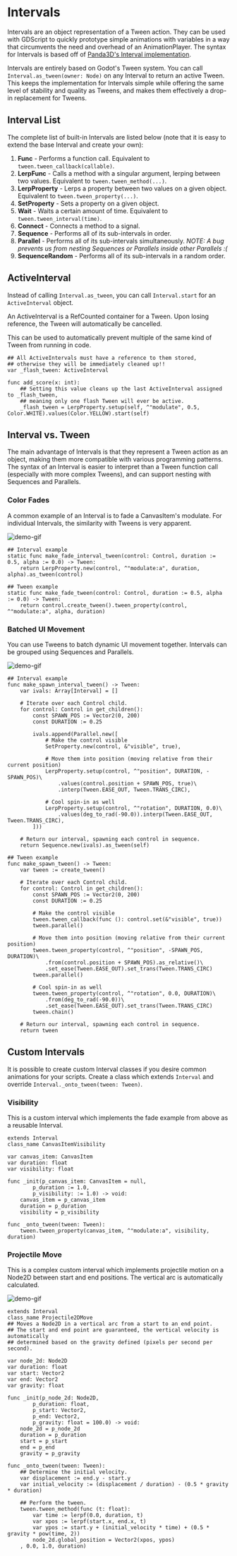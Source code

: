 # Intervals

Intervals are an object representation of a Tween action. They can be used with GDScript to quickly prototype simple animations with variables in a way that circumvents the need and overhead of an AnimationPlayer. The syntax for Intervals is based off of [Panda3D's Interval implementation](https://docs.panda3d.org/1.10/python/programming/intervals/sequences-and-parallels).

Intervals are entirely based on Godot's Tween system. You can call `Interval.as_tween(owner: Node)` on any Interval to return an active Tween. This keeps the implementation for Intervals simple while offering the same level of stability and quality as Tweens, and makes them effectively a drop-in replacement for Tweens.

## Interval List

The complete list of built-in Intervals are listed below (note that it is easy to extend the base Interval and create your own):
1. **Func** - Performs a function call. Equivalent to `tween.tween_callback(callable)`.
2. **LerpFunc** - Calls a method with a singular argument, lerping between two values. Equivalent to `tween.tween_method(...)`.
3. **LerpProperty** - Lerps a property between two values on a given object. Equivalent to `tween.tween_property(...)`.
4. **SetProperty** - Sets a property on a given object.
5. **Wait** - Waits a certain amount of time. Equivalent to `tween.tween_interval(time)`.
6. **Connect** - Connects a method to a signal.
7. **Sequence** - Performs all of its sub-intervals in order.
8. **Parallel** - Performs all of its sub-intervals simultaneously. *NOTE: A bug prevents us from nesting Sequences or Parallels inside other Parallels :(*
9. **SequenceRandom** - Performs all of its sub-intervals in a random order.

## ActiveInterval

Instead of calling `Interval.as_tween`, you can call `Interval.start` for an `ActiveInterval` object.

An ActiveInterval is a RefCounted container for a Tween. Upon losing reference, the Tween will automatically be cancelled.

This can be used to automatically prevent multiple of the same kind of Tween from running in code.

```gdscript
## All ActiveIntervals must have a reference to them stored,
## otherwise they will be immediately cleaned up!!
var _flash_tween: ActiveInterval

func add_score(x: int):
	## Setting this value cleans up the last ActiveInterval assigned to _flash_tween,
	## meaning only one flash Tween will ever be active.
	_flash_tween = LerpProperty.setup(self, ^"modulate", 0.5, Color.WHITE).values(Color.YELLOW).start(self)
```

## Interval vs. Tween

The main advantage of Intervals is that they represent a Tween action as an object, making them more compatible with various programming patterns. The syntax of an Interval is easier to interpret than a Tween function call (especially with more complex Tweens), and can support nesting with Sequences and Parallels.

### Color Fades

A common example of an Interval is to fade a CanvasItem's modulate. For individual Intervals, the similarity with Tweens is very apparent.

![demo-gif](https://github.com/dog-on-moon/moon-interval/blob/main/docs/images/fade.gif)

```gdscript
## Interval example
static func make_fade_interval_tween(control: Control, duration := 0.5, alpha := 0.0) -> Tween:
    return LerpProperty.new(control, ^"modulate:a", duration, alpha).as_tween(control)

## Tween example
static func make_fade_tween(control: Control, duration := 0.5, alpha := 0.0) -> Tween:
    return control.create_tween().tween_property(control, ^"modulate:a", alpha, duration)
```

### Batched UI Movement

You can use Tweens to batch dynamic UI movement together. Intervals can be grouped using Sequences and Parallels.

![demo-gif](https://github.com/dog-on-moon/moon-interval/blob/main/docs/images/ui.gif)

```gdscript
## Interval example
func make_spawn_interval_tween() -> Tween:
	var ivals: Array[Interval] = []

	# Iterate over each Control child.
	for control: Control in get_children():
		const SPAWN_POS := Vector2(0, 200)
		const DURATION := 0.25
		
		ivals.append(Parallel.new([
			# Make the control visible
			SetProperty.new(control, &"visible", true),
			
			# Move them into position (moving relative from their current position)
			LerpProperty.setup(control, ^"position", DURATION, -SPAWN_POS)\
				.values(control.position + SPAWN_POS, true)\
				.interp(Tween.EASE_OUT, Tween.TRANS_CIRC),
			
			# Cool spin-in as well
			LerpProperty.setup(control, ^"rotation", DURATION, 0.0)\
				.values(deg_to_rad(-90.0)).interp(Tween.EASE_OUT, Tween.TRANS_CIRC),
		]))

	# Return our interval, spawning each control in sequence.
	return Sequence.new(ivals).as_tween(self)

## Tween example
func make_spawn_tween() -> Tween:
	var tween := create_tween()
	
	# Iterate over each Control child.
	for control: Control in get_children():
		const SPAWN_POS := Vector2(0, 200)
		const DURATION := 0.25
		
		# Make the control visible
		tween.tween_callback(func (): control.set(&"visible", true))
		tween.parallel()
		
		# Move them into position (moving relative from their current position)
		tween.tween_property(control, ^"position", -SPAWN_POS, DURATION)\
			.from(control.position + SPAWN_POS).as_relative()\
			.set_ease(Tween.EASE_OUT).set_trans(Tween.TRANS_CIRC)
		tween.parallel()
		
		# Cool spin-in as well
		tween.tween_property(control, ^"rotation", 0.0, DURATION)\
			.from(deg_to_rad(-90.0))\
			.set_ease(Tween.EASE_OUT).set_trans(Tween.TRANS_CIRC)
		tween.chain()

	# Return our interval, spawning each control in sequence.
	return tween
```

## Custom Intervals

It is possible to create custom Interval classes if you desire common animations for your scripts. Create a class which extends `Interval` and override `Interval._onto_tween(tween: Tween)`.

### Visibility

This is a custom interval which implements the fade example from above as a reusable Interval.

```gdscript
extends Interval
class_name CanvasItemVisibility

var canvas_item: CanvasItem
var duration: float
var visibility: float

func _init(p_canvas_item: CanvasItem = null,
		p_duration := 1.0,
		p_visibility: := 1.0) -> void:
	canvas_item = p_canvas_item
	duration = p_duration
	visibility = p_visibility

func _onto_tween(tween: Tween):
	tween.tween_property(canvas_item, ^"modulate:a", visibility, duration)
```

### Projectile Move

This is a complex custom interval which implements projectile motion on a Node2D between start and end positions. The vertical arc is automatically calculated.

![demo-gif](https://github.com/dog-on-moon/moon-interval/blob/main/docs/images/projectile.gif)

```gdscript
extends Interval
class_name Projectile2DMove
## Moves a Node2D in a vertical arc from a start to an end point.
## The start and end point are guaranteed, the vertical velocity is automatically
## determined based on the gravity defined (pixels per second per second).

var node_2d: Node2D
var duration: float
var start: Vector2
var end: Vector2
var gravity: float

func _init(p_node_2d: Node2D,
		p_duration: float,
		p_start: Vector2,
		p_end: Vector2,
		p_gravity: float = 100.0) -> void:
	node_2d = p_node_2d
	duration = p_duration
	start = p_start
	end = p_end
	gravity = p_gravity

func _onto_tween(tween: Tween):
	## Determine the initial velocity.
	var displacement := end.y - start.y
	var initial_velocity := (displacement / duration) - (0.5 * gravity * duration)
	
	## Perform the tween.
	tween.tween_method(func (t: float): 
		var time := lerpf(0.0, duration, t)
		var xpos := lerpf(start.x, end.x, t)
		var ypos := start.y + (initial_velocity * time) + (0.5 * gravity * pow(time, 2))
		node_2d.global_position = Vector2(xpos, ypos)
	, 0.0, 1.0, duration)
```
